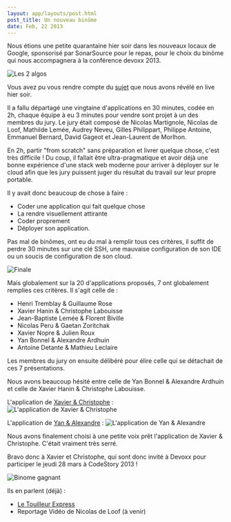 ```yaml
---
layout: app/layouts/post.html
post_title: Un nouveau binôme
date: Feb, 22 2013
---
```


Nous étions une petite quarantaine hier soir dans les nouveaux locaux de Google, sponsorisé par SonarSource pour le repas, pour le choix du binôme qui nous accompagnera à la conférence devoxx 2013.

![Les 2 algos](/assets/img/blog/finale-2013/8.jpg)

Vous avez pu vous rendre compte du [sujet](http://code-story.net/2013/02/21/concours-2013-phase-2.html) que nous avons révélé en live hier soir.

Il a fallu départagé une vingtaine d'applications en 30 minutes, codée en 2h, chaque équipe à eu 3 minutes pour vendre sont projet à un des membres du jury. Le jury était composé de Nicolas Martignole, Nicolas de Loof, Mathilde Lemée, Audrey Neveu, Gilles Philippart, Philippe Antoine, Emmanuel Bernard, David Gageot et Jean-Laurent de Morlhon.

En 2h, partir "from scratch" sans préparation et livrer quelque chose, c'est très difficile ! Du coup, il fallait être ultra-pragmatique et avoir déjà une bonne expérience d'une stack web moderne pour arriver à déployer sur le cloud afin que les jury puissent juger du résultat du travail sur leur propre portable.

Il y avait donc beaucoup de chose à faire :

 * Coder une application qui fait quelque chose
 * La rendre visuellement attirante
 * Coder proprement
 * Déployer son application.

Pas mal de binômes, ont eu du mal à remplir tous ces critères, il suffit de perdre 30 minutes sur une clé SSH, une mauvaise configuration de son IDE ou un soucis de configuration de son cloud.

![Finale](/assets/img/blog/finale-2013/5.jpg)

Mais globalement sur la 20 d'applications proposés, 7 ont globalement remplies ces critères.
Il s'agit celle de :

* Henri Tremblay & Guillaume Rose
* Xavier Hanin & Christophe Labouisse
* Jean-Baptiste Lemée & Florent Biville
* Nicolas Peru & Gaetan Zoritchak
* Xavier Nopre & Julien Roux
* Yan Bonnel & Alexandre Ardhuin
* Antoine Detante & Mathieu Leclaire

Les membres du jury on ensuite délibéré pour élire celle qui se détachait de ces 7 présentations.

Nous avons beaucoup hésité entre celle de Yan Bonnel & Alexandre Ardhuin et celle de Xavier Hanin & Christophe Labouisse.


L'application de [Xavier & Christophe](http://codestory.xhan.in:8080) :
![L'application de Xavier & Christophe](/assets/img/blog/finale-2013/xavier-christophe.png)

L'application de [Yan & Alexandre](http://serveur.ybonnel.fr:8080/) :
![L'application de Yan & Alexandre](/assets/img/blog/finale-2013/yan-alexandre.png)


Nous avons finalement choisi à une petite voix prêt l'application de Xavier & Christophe. C'était vraiment très serré.

Bravo donc à Xavier et Christophe, qui sont donc invité à Devoxx pour participer le jeudi 28 mars à CodeStory 2013 !

![Binome gagnant](/assets/img/blog/finale-2013/7.jpg)


Ils en parlent (déjà) :

* [Le Touilleur Express](http://www.touilleur-express.fr/2013/02/22/finale-2013-de-code-story-chez-google-france/)
* Reportage Vidéo de Nicolas de Loof (à venir)
